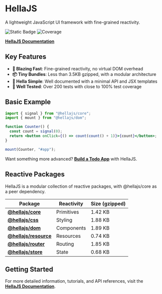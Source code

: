 # HellaJS

A lightweight JavaScript UI framework with fine-grained reactivity.

![Static Badge](https://img.shields.io/badge/status-experimental-orange.svg)
![Coverage](https://img.shields.io/endpoint?url=https://gist.githubusercontent.com/omilli/6df7884e21572b4910c2f21edb658e56/raw/hellajs-coverage.json)

**[HellaJS Documentation](https://hellajs.com)**

## Key Features

- **🚀 Blazing Fast**: Fine-grained reactivity, no virtual DOM overhead
- **📦 Tiny Bundles**: Less than 3.5KB gzipped, with a modular architecture
- **📖 Hella Simple**: Well documented with a minimal API and JSX templates
- **🧪 Well Tested**: Over 200 tests with close to 100% test coverage

## Basic Example

```jsx
import { signal } from "@hellajs/core";
import { mount } from "@hellajs/dom";

function Counter() {
  const count = signal(0);
  return <button onClick={() => count(count() + 1)}>{count}</button>;
}

mount(Counter, "#app");
```

Want something more advanced? **[Build a Todo App](https://hellajs.com/learn/tutorials/todo-app)** with HellaJS.

## Reactive Packages

HellaJS is a modular collection of reactive packages, with @hellajs/core as a peer dependency.

| Package | Reactivity | Size (gzipped) |
| --- | --- | --- |
| **[@hellajs/core](packages/core/README.md)** | Primitives | 1.42 KB |
| **[@hellajs/css](packages/css/README.md)** | Styling | 1.88 KB |
| **[@hellajs/dom](packages/dom/README.md)** | Components | 1.89 KB |
| **[@hellajs/resource](packages/resource/README.md)** | Resources | 0.74 KB |
| **[@hellajs/router](packages/router/README.md)** | Routing | 1.85 KB |
| **[@hellajs/store](packages/store/README.md)** | State | 0.68 KB |











## Getting Started

For more detailed information, tutorials, and API references, visit the **[HellaJS Documentation](https://hellajs.com)**.

